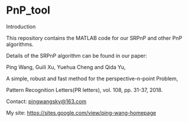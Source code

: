 # PnP_tool
Introduction

This repository contains the MATLAB code for our SRPnP and other PnP algorithms.

Details of the SRPnP algorithm can be found in our paper:

Ping Wang, Guili Xu, Yuehua Cheng and Qida Yu,

A simple, robust and fast method for the perspective-n-point Problem,

Pattern Recognition Letters(PR letters), vol. 108, pp. 31-37, 2018.

Contact: pingwangsky@163.com

My site: https://sites.google.com/view/ping-wang-homepage

